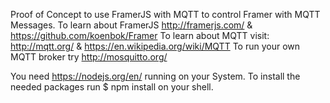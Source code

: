 Proof of Concept to use FramerJS with MQTT to control Framer with MQTT Messages.
To learn about FramerJS http://framerjs.com/ & https://github.com/koenbok/Framer
To learn about MQTT visit: http://mqtt.org/ & https://en.wikipedia.org/wiki/MQTT
To run your own MQTT broker try http://mosquitto.org/

You need https://nodejs.org/en/ running on your System. To install the needed packages run
$ npm install
on your shell.
